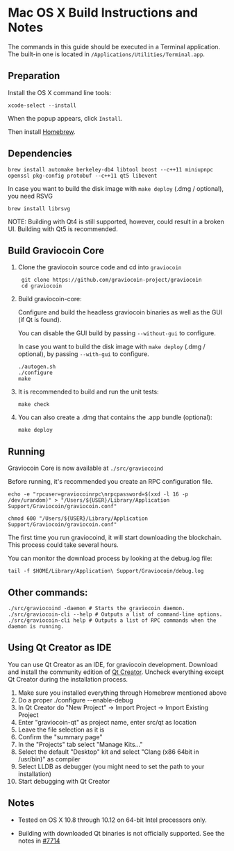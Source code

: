 Mac OS X Build Instructions and Notes
====================================
The commands in this guide should be executed in a Terminal application.
The built-in one is located in `/Applications/Utilities/Terminal.app`.

Preparation
-----------
Install the OS X command line tools:

`xcode-select --install`

When the popup appears, click `Install`.

Then install [Homebrew](http://brew.sh).

Dependencies
----------------------

    brew install automake berkeley-db4 libtool boost --c++11 miniupnpc openssl pkg-config protobuf --c++11 qt5 libevent

In case you want to build the disk image with `make deploy` (.dmg / optional), you need RSVG
 
    brew install librsvg

NOTE: Building with Qt4 is still supported, however, could result in a broken UI. Building with Qt5 is recommended.

Build Graviocoin Core
------------------------

1. Clone the graviocoin source code and cd into `graviocoin`

        git clone https://github.com/graviocoin-project/graviocoin
        cd graviocoin

2.  Build graviocoin-core:

    Configure and build the headless graviocoin binaries as well as the GUI (if Qt is found).

    You can disable the GUI build by passing `--without-gui` to configure.

    In case you want to build the disk image with `make deploy` (.dmg / optional), by passing `--with-gui` to configure.
    
        ./autogen.sh
        ./configure
        make

3.  It is recommended to build and run the unit tests:

        make check

4.  You can also create a .dmg that contains the .app bundle (optional):

        make deploy

Running
-------

Graviocoin Core is now available at `./src/graviocoind`

Before running, it's recommended you create an RPC configuration file.

    echo -e "rpcuser=graviocoinrpc\nrpcpassword=$(xxd -l 16 -p /dev/urandom)" > "/Users/${USER}/Library/Application Support/Graviocoin/graviocoin.conf"

    chmod 600 "/Users/${USER}/Library/Application Support/Graviocoin/graviocoin.conf"

The first time you run graviocoind, it will start downloading the blockchain. This process could take several hours.

You can monitor the download process by looking at the debug.log file:

    tail -f $HOME/Library/Application\ Support/Graviocoin/debug.log

Other commands:
-------

    ./src/graviocoind -daemon # Starts the graviocoin daemon.
    ./src/graviocoin-cli --help # Outputs a list of command-line options.
    ./src/graviocoin-cli help # Outputs a list of RPC commands when the daemon is running.

Using Qt Creator as IDE
------------------------
You can use Qt Creator as an IDE, for graviocoin development.
Download and install the community edition of [Qt Creator](https://www.qt.io/download/).
Uncheck everything except Qt Creator during the installation process.

1. Make sure you installed everything through Homebrew mentioned above
2. Do a proper ./configure --enable-debug
3. In Qt Creator do "New Project" -> Import Project -> Import Existing Project
4. Enter "graviocoin-qt" as project name, enter src/qt as location
5. Leave the file selection as it is
6. Confirm the "summary page"
7. In the "Projects" tab select "Manage Kits..."
8. Select the default "Desktop" kit and select "Clang (x86 64bit in /usr/bin)" as compiler
9. Select LLDB as debugger (you might need to set the path to your installation)
10. Start debugging with Qt Creator

Notes
-----

* Tested on OS X 10.8 through 10.12 on 64-bit Intel processors only.

* Building with downloaded Qt binaries is not officially supported. See the notes in [#7714](https://github.com/bitcoin/bitcoin/issues/7714)
